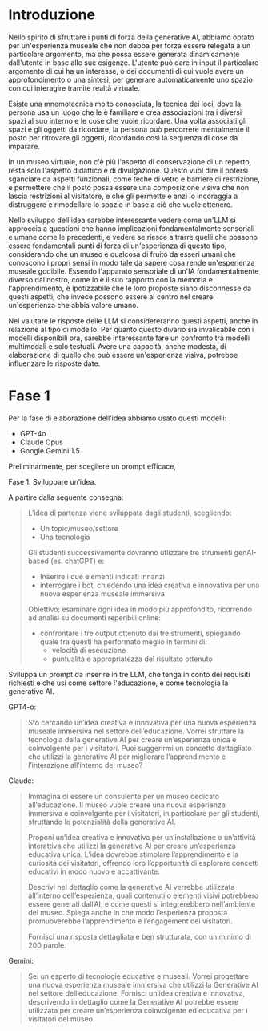 # Introduzione

Nello spirito di sfruttare i punti di forza della generative AI, abbiamo optato
per un'esperienza museale che non debba per forza essere relegata a un
particolare argomento, ma che possa essere generata dinamicamente dall'utente
in base alle sue esigenze. L'utente può dare in input il
particolare argomento di cui ha un interesse, o dei documenti di cui vuole
avere un approfondimento o una sintesi, per generare automaticamente uno spazio
con cui interagire tramite realtà virtuale.

Esiste una mnemotecnica molto conosciuta, la tecnica dei loci, dove la persona
usa un luogo che le è familiare e crea associazioni tra i diversi spazi al suo
interno e le cose che vuole ricordare. Una volta associati gli spazi e gli
oggetti da ricordare, la persona può percorrere mentalmente il posto per
ritrovare gli oggetti, ricordando così la sequenza di cose da imparare.

In un museo virtuale, non c'è più l'aspetto di conservazione di un reperto,
resta solo l'aspetto didattico e di divulgazione. Questo vuol dire il potersi
sganciare da aspetti funzionali, come teche di vetro e barriere di restrizione,
e permettere che il posto possa essere una composizione visiva che non lascia
restrizioni al visitatore, e che gli permette e anzi lo incoraggia a
distruggere e rimodellare lo spazio in base a ciò che vuole ottenere.

Nello sviluppo dell'idea sarebbe interessante vedere come un'LLM si approccia
a questioni che hanno implicazioni fondamentalmente sensoriali e umane come le
precedenti, e vedere se riesce a trarre quelli che possono essere fondamentali
punti di forza di un'esperienza di questo tipo, considerando che un museo è
qualcosa di fruito da esseri umani che conoscono i propri sensi in modo tale da
sapere cosa rende un'esperienza museale godibile. Essendo l'apparato sensoriale
di un'IA fondamentalmente diverso dal nostro, come lo è il suo rapporto con la
memoria e l'apprendimento, è ipotizzabile che le loro proposte siano
disconnesse da questi aspetti, che invece possono essere al centro nel creare
un'esperienza che abbia valore umano.

Nel valutare le risposte delle LLM si considereranno questi aspetti, anche in
relazione al tipo di modello. Per quanto questo divario sia invalicabile con
i modelli disponibili ora, sarebbe interessante fare un confronto tra modelli
multimodali e solo testuali. Avere una capacità, anche modesta, di elaborazione
di quello che può essere un'esperienza visiva, potrebbe influenzare le risposte
date.

# Fase 1

Per la fase di elaborazione dell'idea abbiamo usato questi modelli:

- GPT-4o
- Claude Opus
- Google Gemini 1.5

Preliminarmente, per scegliere un prompt efficace, 


Fase 1. Sviluppare un’idea. 

A partire dalla seguente consegna:

> L’idea di partenza viene sviluppata dagli studenti, scegliendo: 
> - Un topic/museo/settore
> - Una tecnologia 
>  
> Gli studenti successivamente dovranno utlizzare tre strumenti genAI-based (es.
> chatGPT) e:
> 
> - Inserire i due elementi indicati innanzi
> - interrogare i bot, chiedendo una idea creativa e innovativa per una nuova
>   esperienza museale immersiva 
> 
> Obiettivo: esaminare ogni idea in modo più approfondito, ricorrendo ad analisi
> su documenti reperibili online:
> - confrontare i tre output ottenuto dai tre strumenti, spiegando quale fra
>   questi ha performato meglio in termini di:
>   - velocità di esecuzione
>   - puntualità e appropriatezza del risultato ottenuto

Sviluppa un prompt da inserire in tre LLM, che tenga in conto dei requisiti
richiesti e che usi come settore l'educazione, e come tecnologia la generative
AI.

GPT4-o:

> Sto cercando un’idea creativa e innovativa per una nuova esperienza museale
> immersiva nel settore dell’educazione. Vorrei sfruttare la tecnologia della
> generative AI per creare un’esperienza unica e coinvolgente per i visitatori.
> Puoi suggerirmi un concetto dettagliato che utilizzi la generative AI per
> migliorare l’apprendimento e l’interazione all’interno del museo?

Claude:

> Immagina di essere un consulente per un museo dedicato all’educazione. Il
> museo vuole creare una nuova esperienza immersiva e coinvolgente per i
> visitatori, in particolare per gli studenti, sfruttando le potenzialità della
> generative AI.
>
> Proponi un’idea creativa e innovativa per un’installazione o un’attività
> interattiva che utilizzi la generative AI per creare un’esperienza educativa
> unica. L’idea dovrebbe stimolare l’apprendimento e la curiosità dei
> visitatori, offrendo loro l’opportunità di esplorare concetti educativi in
> modo nuovo e accattivante.
>
> Descrivi nel dettaglio come la generative AI verrebbe utilizzata all’interno
> dell’esperienza, quali contenuti o elementi visivi potrebbero essere generati
> dall’AI, e come questi si integrerebbero nell’ambiente del museo. Spiega
> anche in che modo l’esperienza proposta promuoverebbe l’apprendimento e
> l’engagement dei visitatori.
>
> Fornisci una risposta dettagliata e ben strutturata, con un minimo di 200
> parole.

Gemini:

> Sei un esperto di tecnologie educative e museali. Vorrei progettare una nuova
> esperienza museale immersiva che utilizzi la Generative AI nel settore
> dell’educazione. Fornisci un’idea creativa e innovativa, descrivendo in
> dettaglio come la Generative AI potrebbe essere utilizzata per creare
> un’esperienza coinvolgente ed educativa per i visitatori del museo.

